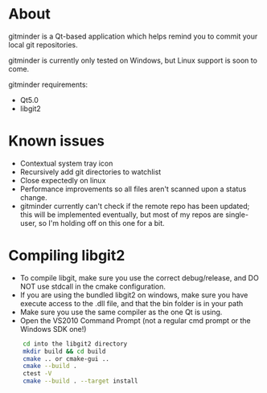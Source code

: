 About
=====
gitminder is a Qt-based application which helps remind you to commit your local git repositories.

gitminder is currently only tested on Windows, but Linux support is soon to come.

gitminder requirements:

* Qt5.0
* libgit2

Known issues
============

* Contextual system tray icon
* Recursively add git directories to watchlist
* Close expectedly on linux
* Performance improvements so all files aren't scanned upon a status change.
* gitminder currently can't check if the remote repo has been updated; this will be implemented eventually, but most of my repos are single-user, so I'm holding off on this one for a bit.

Compiling libgit2
=================

* To compile libgit, make sure you use the correct debug/release, and DO NOT use stdcall in the cmake configuration.
* If you are using the bundled libgit2 on windows, make sure you have execute access to the .dll file, and that the bin folder is in your path
* Make sure you use the same compiler as the one Qt is using.
* Open the VS2010 Command Prompt (not a regular cmd prompt or the Windows SDK one!)

``` bash
	cd into the libgit2 directory
	mkdir build && cd build
	cmake .. or cmake-gui ..
	cmake --build .
	ctest -V
	cmake --build . --target install
```